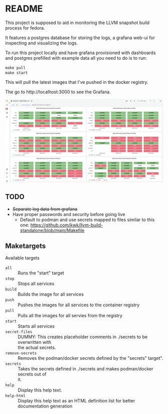 # README

This project is supposed to aid in monitoring the LLVM snapshot build process
for fedora.

It features a postgres database for storing the logs, a grafana web-ui for
inspecting and visualizing the logs.

To run this project locally and have grafana provisioned with dashboards and
postgres prefilled with example data all you need to do is to run:

```
make pull
make start
```

This will pull the latest images that I've pushed in the docker registry.

The go to http://localhost:3000 to see the Grafana.

![Build Status Dashboard](/media/images/build-status-dashboard.png)

## TODO

* ~~Separate log data from grafana~~
* Have proper passwords and security before going live
  * Default to podman and use secrets mapped to files similar to this one: https://github.com/kwk/llvm-build-standalone/blob/main/Makefile 

## Maketargets

Available targets
<dl>
<dt><code>all</code></dt><dd>Runs the "start" target</dd>
<dt><code>stop</code></dt><dd>Stops all services</dd>
<dt><code>build</code></dt><dd>Builds the image for all services</dd>
<dt><code>push</code></dt><dd>Pushes the images for all services to the container registry</dd>
<dt><code>pull</code></dt><dd>Pulls all the images for all servies from the registry</dd>
<dt><code>start</code></dt><dd>Starts all services</dd>
<dt><code>secret-files</code></dt><dd>DUMMY: This creates placeholder comments in ./secrets to be overwritten with<br/>
 the actual secrets.</dd>
<dt><code>remove-secrets</code></dt><dd>Removes the podman/docker secrets defined by the "secrets" target".</dd>
<dt><code>secrets</code></dt><dd>Takes the secrets defined in ./secrets and makes podman/docker secrets out of<br/>
 it.</dd>
<dt><code>help</code></dt><dd>Display this help text.</dd>
<dt><code>help-html</code></dt><dd>Display this help text as an HTML definition list for better documentation generation</dd>
</dl>
